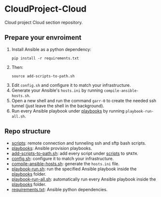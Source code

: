 # CloudProject-Cloud
Cloud project Cloud section repository.

## Prepare your envroiment
1. Install Ansible as a python dependency:
	```
	pip install -r requirements.txt
	```
2. Then:
	```
	source add-scripts-to-path.sh
	```
3. Edit `config.sh` and configure it to match your infrastructure.
4. Generate your Ansible's `hosts.ini` by running `compile-ansible-hosts.sh`.
5. Open a new shell and run the command `garr-0` to create the needed ssh tunnel (just leave the shell in the background).
6. Run every Ansible playbook under [playbooks](playbooks) by running `playbook-run-all.sh`.

## Repo structure
- [scripts](scripts): remote connection and tunneling ssh and sftp bash scripts.
- [playbooks](playbooks): Ansible provision playbooks.
- [add-scripts-to-path.sh](add-scripts-to-path.sh): add every script under [scripts](scripts) to `$PATH`.
- [config.sh](config.sh): configure it to match your infrastructure.
- [compile-ansible-hosts.sh](compile-ansible-hosts.sh): generate the `hosts.ini` file.
- [playbook-run.sh](playbook-run.sh): run the specified Ansible playbook inside the [playbooks](playbooks) folder.
- [playbook-run-all.sh](playbook-run-all.sh): automatically run every Ansible playbook inside the [playbooks](playbooks) folder.
- [requirements.txt](requirements.txt): Ansible python dependencies.
